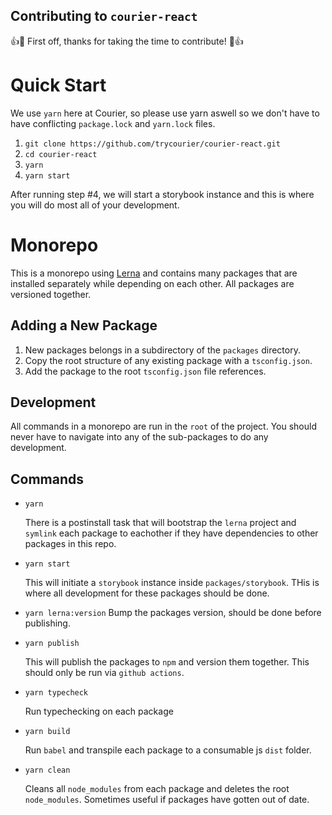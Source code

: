 ## Contributing to `courier-react`

👍🎉 First off, thanks for taking the time to contribute! 🎉👍

# Quick Start

We use `yarn` here at Courier, so please use yarn aswell so we don't have to have conflicting `package.lock` and `yarn.lock` files.

1. `git clone https://github.com/trycourier/courier-react.git`
2. `cd courier-react`
3. `yarn`
4. `yarn start`

After running step #4, we will start a storybook instance and this is where you will do most all of your development.

# Monorepo

This is a monorepo using [Lerna](https://www.lerna.com) and contains many packages that are installed separately while depending on each other. All packages are versioned together.

## Adding a New Package

1. New packages belongs in a subdirectory of the `packages` directory.
2. Copy the root structure of any existing package with a `tsconfig.json`.
3. Add the package to the root `tsconfig.json` file references.

## Development

All commands in a monorepo are run in the `root` of the project. You should never have to navigate into any of the sub-packages to do any development.

## Commands

- `yarn`

  There is a postinstall task that will bootstrap the `lerna` project and `symlink` each package to eachother if they have dependencies to other packages in this repo.

- `yarn start`

  This will initiate a `storybook` instance inside `packages/storybook`. THis is where all development for these packages should be done.

- `yarn lerna:version`
  Bump the packages version, should be done before publishing.

- `yarn publish`

  This will publish the packages to `npm` and version them together. This should only be run via `github actions`.

- `yarn typecheck`

  Run typechecking on each package

- `yarn build`

  Run `babel` and transpile each package to a consumable js `dist` folder.

- `yarn clean`

  Cleans all `node_modules` from each package and deletes the root `node_modules`. Sometimes useful if packages have gotten out of date.

